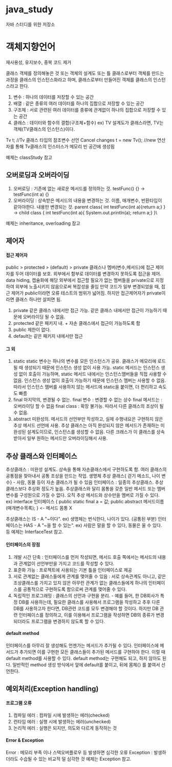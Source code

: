 # java_study
자바 스터디를 위한 저장소

# 객체지향언어
재사용성, 유지보수, 중복 코드 제거

클래스 객체를 정의해놓은 것 또는 객체의 설계도 또는 틀
클래스로부터 객체를 만드는 과정을 클래스의 인스턴스화라고 하며, 클래스로부터 만들어진 객체를 클래스의 인스턴스라고 한다.

1. 변수 : 하나의 데이터를 저장할 수 있는 공간
2. 배열 : 같은 종류의 여러 데이터를 하나의 집합으로 저장할 수 있는 공간
3. 구조체 : 서로 관련된 여러 데이터를 종류에 관계없이 하나의 집합으로 저장할 수 있는 공간
4. 클래스 : 데이터와 함수의 결합(구조체+함수)
ex) TV 설계도가 클래스라면, TV는 객체(TV클래스의 인스턴스)이다.

Tv t; //Tv 클래스 타입의 참조변수 선언
Cancel changes
t = new Tv(); //new 연산자를 통해 Tv클래스의 인스터스가 메모리 빈 공간에 생성됨

예제는 classStudy 참고

## 오버로딩과 오버라이딩
  1. 오버로딩 : 기존에 없는 새로운 메서드를 정의하는 것.
      testFunc() {} -> testFunc(int a) {}
  2. 오버라이딩 : 상속받은 메서드의 내용을 변경하는 것.
      이름, 매개변수, 반환타입이 같아야한다. 내용만 변경되는 것.
      parent class{ int testFunc(int a){return a;} } -> child class { int testFunc(int a){ System.out.println(a); return a;} }\
      
예제는 inheritance, overloading 참고
  
## 제어자
#### 접근 제어자
public > protected > (default) > private
클래스나 멤버(변수,메서드)에 접근 제어자를 두어 데이터를 보호. 외부에서 함부로 데이터를 변경하지 못하도록 접근을 제어. data hiding, 캡슐화에 해당
외부에서 접근할 필요가 없는 멤버들을 private으로 지정하여 외부에 노출시키지 않음으로써 복잡성을 줄임
만약 코드가 일부 변경되었을 때, 접근 제어가 public이라면 오류 테스트의 범위가 넓어짐. 하지만 접근제어자가 private이라면 클래스 하나만 살피면 됨.
1. private 같은 클래스 내에서만 접근 가능. 같은 클래스 내에서만 접근이 가능하기 때문에 오버라이딩 될 수 없음.
2. protected 같은 패키지 내. + 자손 클래스에서 접근이 가능하도록 함
3. public 제한이 없다.
4. default는 같은 패키지 내에서만 접근
#### 그 외
1. static
    static 변수는 하나의 변수를 모든 인스턴스가 공유. 클래스가 메모리에 로드될 때 생성되기 때문에 인스턴스 생성 없이 사용 가능.
    static 메서드는 인스턴스 생성 없이 호출이 가능하며, static 메서드 내에서는 인스턴스맴버들을 직접 사용할 수 없음. 인스턴스 생성 없이 호출이 가능하기 때문에 인스턴스 멤버는 사용할 수 없음. 따라서 인스턴스 멤버를 사용하지 않는 메서드에 static을 붙이면, 더 편리하고 속도도 빠름
2. final
    마지막의, 변경될 수 없는.
    final 변수 : 변경할 수 없는 상수
    final 메서드는 : 오버라이딩 할 수 없음
    final class : 확장 불가능. 따라서 다른 클래스의 조상이 될 수 없음.
3. abstract
    미완성의. 메서드의 선언부만 작성하고, 실제 수행내요은 구현하지 않은 추상 메서드 선언에 사용. 
    추상 클래스는 아직 완성되지 않은 메서드가 존재하는 미완성된 설계도이므로, 인스턴스를 생성할 수 없음.
    다른 크래스가 이 클래스를 상속받아서 일부 원하는 메서드만 오버라이딩해서 사용.
    
    
## 추상 클래스와 인터페이스
추상클래스 : 미완성 설계도. 상속을 통해 자손클래스에서 구현하도록 함. 여러 클래스의 공통점을 찾아내서 공통 조상을 만드는 작업. 생명체 추상 클래스{ 걷기 메소드, 나이 변수} - 사람, 동물 등이 자손 클래스가 될 수 있음
인터페이스 : 일종의 추상클래스. 추상클래스보다 추상화 정도가 높음. 추상클래스와 달리 몸통을 갖춘 일반 메서드 또는 멤버변수를 구성원으로 가질 수 없다. 오직 추상 메서드와 상수만을 멤버로 가질 수 있다. ex) interface 인터페이스 { public static final a = 값; public abstract 메서드이름(매개변수목록); }  <- 메서드 몸통 X


추상클래스는 IS - A "~이다". 
  ex) 생명체는 번식한다, 나이가 있다. (공통된 부분)
인터페이스는 HAS - A "~을 할 수 있는".
  ex) 사람은 말을 할 수 있다, 동물은 울 수 있다. 등
예제는 InterfaceTest 참고.

#### 인터페이스의 장점
1. 개발 시간 단축 : 인터페이스를 먼저 작성되면, 메서드 호출 쪽에서는 메서드의 내용과 관계없이 선언부만을 가지고 코드를 작성할 수 있다.
2. 표준화 가능 : 프로젝트에 사용되는 기본 틀을 인터페이스로 제공
3. 서로 관계없는 클래스들에게 관계를 맺어줄 수 있음 : 서로 상속관계도 아니고, 같은 조상클래스를 가지고 있지 않은 아무런 관계가 없는 클래스들에게 하나의 인터페이스를 공통적으로 구현하도록 함으로써 관계를 맺어줄 수 있다.
4. 독립적인 프로그래밍 : 클래스의 선언과 구현을 분리. - 예를 들어, 한 DB회사가 특정 DB를 사용하는데, 필요한 클래스를 사용해서 프로그램을 작성하고 추후 다른 DB를 사용하고자 한다면, DB관련 코드를 모두 변경해야 할 것이다. 하지만 DB 관련 인터페이스를 정의하고, 이를 이용해서 프로그램을 작성하면 DB의 종류가 변경되더라도 프로그램을 변경하지 않도록 할 수 있다.

#### default method
인터페이스를 아무리 잘 생성해도 언젠가는 메서드가 추가될 수 있다.
인터페이스에 메서드가 추가되면 이를 구현한 모든 클래스들이 추가된 메서드를 구현하야 한다.
이럴 때 default method를 사용할 수 있다. default method는 구현해도 되고, 하지 않아도 된다.
일반적인 method 생성 방식에서 앞에 default를 붙이고, 뒤에 몸체{} 를 붙여서 선언한다.
 
## 예외처리(Exception handling)
#### 프로그램 오류 
1. 컴파일 에러 : 컴파일 시에 발생하는 에러(checked)
2. 런타임 에러 : 실행 시에 발생하는 에러(unchecked)
3. 논리적 에러 : 실행은 되지만, 의도와 다르게 동작하는 것
#### Error & Exception
Error : 메모리 부족 이나 스택오버플로우 등 발생하면 심각한 오류
Exception : 발생하더라도 수습될 수 있는 비교적 덜 심각한 것
예제는 Exception 참고.
